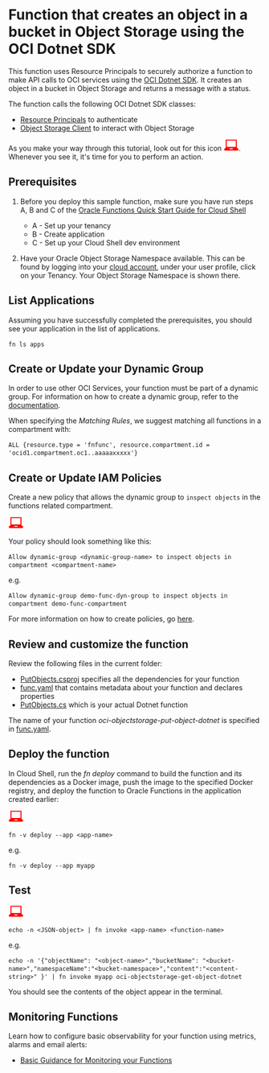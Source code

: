 # Function that creates an object in a bucket in Object Storage using the OCI Dotnet SDK

This function uses Resource Principals to securely authorize a function to make
API calls to OCI services using the [OCI Dotnet SDK](https://docs.oracle.com/en-us/iaas/tools/dotnet/latest/api/index.html).
It creates an object in a bucket in Object Storage and returns a message with a status.

The function calls the following OCI Dotnet SDK classes:
* [Resource Principals](https://docs.oracle.com/en-us/iaas/tools/dotnet/latest/api/Oci.Common.Auth.ResourcePrincipalAuthenticationDetailsProvider.html) to authenticate
* [Object Storage Client](https://docs.oracle.com/en-us/iaas/tools/dotnet/latest/api/Oci.ObjectstorageService.ObjectStorageClient.html) to interact with Object Storage

As you make your way through this tutorial, look out for this icon ![user input icon](./images/userinput.png).
Whenever you see it, it's time for you to perform an action.


## Prerequisites

1. Before you deploy this sample function, make sure you have run steps A, B 
and C of the [Oracle Functions Quick Start Guide for Cloud Shell](https://www.oracle.com/webfolder/technetwork/tutorials/infographics/oci_functions_cloudshell_quickview/functions_quickview_top/functions_quickview/index.html)
    * A - Set up your tenancy
    * B - Create application
    * C - Set up your Cloud Shell dev environment

2. Have your Oracle Object Storage Namespace available. This can be found by
logging into your [cloud account](https://console.us-ashburn-1.oraclecloud.com/),
under your user profile, click on your Tenancy. Your Object Storage Namespace
is shown there.


## List Applications 

Assuming you have successfully completed the prerequisites, you should see your 
application in the list of applications.

```
fn ls apps
```


## Create or Update your Dynamic Group

In order to use other OCI Services, your function must be part of a dynamic 
group. For information on how to create a dynamic group, refer to the 
[documentation](https://docs.cloud.oracle.com/iaas/Content/Identity/Tasks/managingdynamicgroups.htm#To).

When specifying the *Matching Rules*, we suggest matching all functions in a compartment with:

```
ALL {resource.type = 'fnfunc', resource.compartment.id = 'ocid1.compartment.oc1..aaaaaxxxxx'}
```


## Create or Update IAM Policies

Create a new policy that allows the dynamic group to `inspect objects` in
the functions related compartment.

![user input icon](./images/userinput.png)

Your policy should look something like this:
```
Allow dynamic-group <dynamic-group-name> to inspect objects in compartment <compartment-name>
```
e.g.
```
Allow dynamic-group demo-func-dyn-group to inspect objects in compartment demo-func-compartment
```
For more information on how to create policies, go [here](https://docs.cloud.oracle.com/iaas/Content/Identity/Concepts/policysyntax.htm).


## Review and customize the function

Review the following files in the current folder:

- [PutObjects.csproj](./PutObjects.csproj) specifies all the dependencies for your function
- [func.yaml](./func.yaml) that contains metadata about your function and declares properties
- [PutObjects.cs](./PutObjects.cs) which is your actual Dotnet function

The name of your function *oci-objectstorage-put-object-dotnet* is specified in [func.yaml](./func.yaml).


## Deploy the function

In Cloud Shell, run the *fn deploy* command to build the function and its dependencies as a Docker image, 
push the image to the specified Docker registry, and deploy the function to Oracle Functions 
in the application created earlier:

![user input icon](./images/userinput.png)

```
fn -v deploy --app <app-name>
```
e.g.
```
fn -v deploy --app myapp
```


## Test

![user input icon](./images/userinput.png)
```
echo -n <JSON-object> | fn invoke <app-name> <function-name>
```
e.g.
```
echo -n '{"objectName": "<object-name>","bucketName": "<bucket-name>","namespaceName":"<bucket-namespace>","content":"<content-string>" }' | fn invoke myapp oci-objectstorage-get-object-dotnet
```
You should see the contents of the object appear in the terminal.

## Monitoring Functions

Learn how to configure basic observability for your function using metrics, alarms and email alerts:
* [Basic Guidance for Monitoring your Functions](../basic-observability/functions.md)

